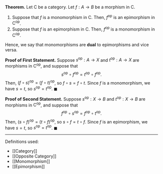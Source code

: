 **Theorem.** Let $\mathsf{C}$ be a category. Let $f:A\to B$ be a morphism in $\mathsf{C}$.
1. Suppose that $f$ is a monomorphism in $\mathsf{C}$. Then, $f^\text{op}$ is an epimorphism in $\mathsf{C}^\text{op}$.
2. Suppose that $f$ is an epimorphism in $\mathsf{C}$. Then, $f^\text{op}$ is a monomorphism in $\mathsf{C}^\text{op}$.

Hence, we say that monomorphisms are **dual** to epimorphisms and vice versa.

**Proof of First Statement.** Suppose $s^\text{op}:A\to X$ and $t^\text{op}:A\to X$ are morphisms in $\mathsf{C}^\text{op}$, and suppose that $$s^\text{op}\circ f^\text{op}=t^\text{op}\circ f^\text{op}.$$Then, $(f\circ s)^\text{op}=(f\circ t)^\text{op}$, so $f\circ s=f\circ t$. Since $f$ is a monomorphism, we have $s=t$, so $s^\text{op}=t^\text{op}$. $\blacksquare$

**Proof of Second Statement.** Suppose $s^\text{op}:X\to B$ and $t^\text{op}:X\to B$ are morphisms in $\mathsf{C}^\text{op}$, and suppose that $$f^\text{op}\circ s^\text{op}=f^\text{op}\circ t^\text{op}.$$Then, $(s\circ f)^\text{op}=(t\circ f)^\text{op}$, so $s\circ f=t\circ f$. Since $f$ is an epimorphism, we have $s=t$, so $s^\text{op}=t^\text{op}$. $\blacksquare$
***
Definitions used:
- [[Category]]
- [[Opposite Category]]
- [[Monomorphism]]
- [[Epimorphism]]